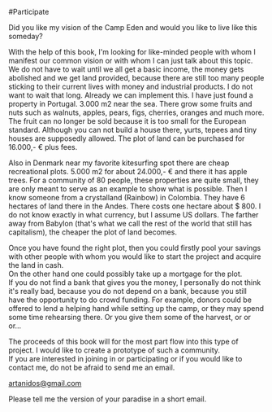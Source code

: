 #Participate  

Did you like my vision of the Camp Eden and would you like to live like this someday?   
  
With the help of this book, I'm looking for like-minded people with whom I manifest our common vision or with whom I can just talk about this topic. We do not have to wait until we all get a basic income, the money gets abolished and we get land provided, because there are still too many people sticking to their current lives with money and industrial products. I do not want to wait that long.
Already we can implement this. I have just found a property in Portugal. 3.000 m2 near the sea. There grow some fruits and nuts such as walnuts, apples, pears, figs, cherries, oranges and much more. The fruit can no longer be sold because it is too small for the European standard. Although you can not build a house there, yurts, tepees and tiny houses are supposedly allowed.
The plot of land can be purchased for 16.000,- € plus fees.  
  
Also in Denmark near my favorite kitesurfing spot there are cheap recreational plots. 5.000 m2 for about 24.000,- € and there it has apple trees.
For a community of 80 people, these properties are quite small, they are only meant to serve as an example to show what is possible. Then I know someone from a crystalland (Rainbow) in Colombia. They have 6 hectares of land there in the Andes. There costs one hectare about $ 800. I do not know exactly in what currency, but I assume US dollars.
The farther away from Babylon (that's what we call the rest of the world that still has capitalism), the cheaper the plot of land becomes. 
  
Once you have found the right plot, then you could firstly pool your savings with other people with whom you would like to start the project and acquire the land in cash.  
On the other hand one could possibly take up a mortgage for the plot.  
If you do not find a bank that gives you the money, I personally do not think it's really bad, because you do not depend on a bank, because you still have the opportunity to do crowd funding.
For example, donors could be offered to lend a helping hand while setting up the camp, or they may spend some time rehearsing there. Or you give them some of the harvest, or or or...  
  
The proceeds of this book will for the most part flow into this type of project. I would like to create a prototype of such a community.  
If you are interested in joining in or participating or if you would like to contact me, do not be afraid to send me an email.
  
[artanidos@gmail.com](mailto:artanidos@gmail.com)  
  
Please tell me the version of your paradise in a short email.